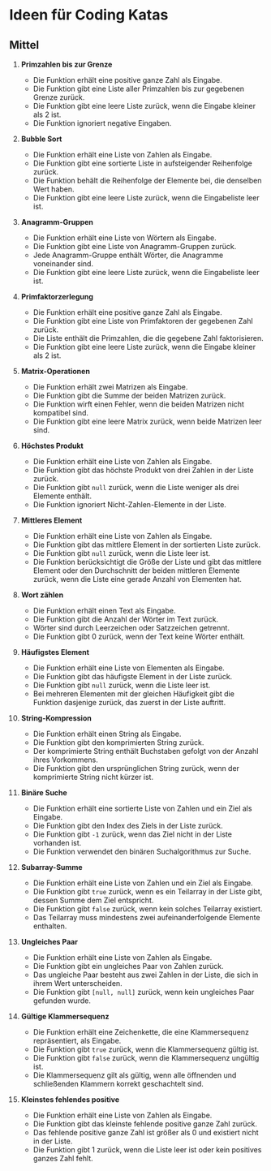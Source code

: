# Ideen für Coding Katas

## Mittel

1. **Primzahlen bis zur Grenze**
   - Die Funktion erhält eine positive ganze Zahl als Eingabe.
   - Die Funktion gibt eine Liste aller Primzahlen bis zur gegebenen Grenze zurück.
   - Die Funktion gibt eine leere Liste zurück, wenn die Eingabe kleiner als 2 ist.
   - Die Funktion ignoriert negative Eingaben.

2. **Bubble Sort**
   - Die Funktion erhält eine Liste von Zahlen als Eingabe.
   - Die Funktion gibt eine sortierte Liste in aufsteigender Reihenfolge zurück.
   - Die Funktion behält die Reihenfolge der Elemente bei, die denselben Wert haben.
   - Die Funktion gibt eine leere Liste zurück, wenn die Eingabeliste leer ist.

3. **Anagramm-Gruppen**
   - Die Funktion erhält eine Liste von Wörtern als Eingabe.
   - Die Funktion gibt eine Liste von Anagramm-Gruppen zurück.
   - Jede Anagramm-Gruppe enthält Wörter, die Anagramme voneinander sind.
   - Die Funktion gibt eine leere Liste zurück, wenn die Eingabeliste leer ist.

4. **Primfaktorzerlegung**
   - Die Funktion erhält eine positive ganze Zahl als Eingabe.
   - Die Funktion gibt eine Liste von Primfaktoren der gegebenen Zahl zurück.
   - Die Liste enthält die Primzahlen, die die gegebene Zahl faktorisieren.
   - Die Funktion gibt eine leere Liste zurück, wenn die Eingabe kleiner als 2 ist.

5. **Matrix-Operationen**
   - Die Funktion erhält zwei Matrizen als Eingabe.
   - Die Funktion gibt die Summe der beiden Matrizen zurück.
   - Die Funktion wirft einen Fehler, wenn die beiden Matrizen nicht kompatibel sind.
   - Die Funktion gibt eine leere Matrix zurück, wenn beide Matrizen leer sind.

6. **Höchstes Produkt**
   - Die Funktion erhält eine Liste von Zahlen als Eingabe.
   - Die Funktion gibt das höchste Produkt von drei Zahlen in der Liste zurück.
   - Die Funktion gibt `null` zurück, wenn die Liste weniger als drei Elemente enthält.
   - Die Funktion ignoriert Nicht-Zahlen-Elemente in der Liste.

7. **Mittleres Element**
   - Die Funktion erhält eine Liste von Zahlen als Eingabe.
   - Die Funktion gibt das mittlere Element in der sortierten Liste zurück.
   - Die Funktion gibt `null` zurück, wenn die Liste leer ist.
   - Die Funktion berücksichtigt die Größe der Liste und gibt das mittlere Element oder den Durchschnitt der beiden mittleren Elemente zurück, wenn die Liste eine gerade Anzahl von Elementen hat.

8. **Wort zählen**
   - Die Funktion erhält einen Text als Eingabe.
   - Die Funktion gibt die Anzahl der Wörter im Text zurück.
   - Wörter sind durch Leerzeichen oder Satzzeichen getrennt.
   - Die Funktion gibt 0 zurück, wenn der Text keine Wörter enthält.

9. **Häufigstes Element**
   - Die Funktion erhält eine Liste von Elementen als Eingabe.
   - Die Funktion gibt das häufigste Element in der Liste zurück.
   - Die Funktion gibt `null` zurück, wenn die Liste leer ist.
   - Bei mehreren Elementen mit der gleichen Häufigkeit gibt die Funktion dasjenige zurück, das zuerst in der Liste auftritt.

10. **String-Kompression**
    - Die Funktion erhält einen String als Eingabe.
    - Die Funktion gibt den komprimierten String zurück.
    - Der komprimierte String enthält Buchstaben gefolgt von der Anzahl ihres Vorkommens.
    - Die Funktion gibt den ursprünglichen String zurück, wenn der komprimierte String nicht kürzer ist.

11. **Binäre Suche**
    - Die Funktion erhält eine sortierte Liste von Zahlen und ein Ziel als Eingabe.
    - Die Funktion gibt den Index des Ziels in der Liste zurück.
    - Die Funktion gibt `-1` zurück, wenn das Ziel nicht in der Liste vorhanden ist.
    - Die Funktion verwendet den binären Suchalgorithmus zur Suche.

12. **Subarray-Summe**
    - Die Funktion erhält eine Liste von Zahlen und ein Ziel als Eingabe.
    - Die Funktion gibt `true` zurück, wenn es ein Teilarray in der Liste gibt, dessen Summe dem Ziel entspricht.
    - Die Funktion gibt `false` zurück, wenn kein solches Teilarray existiert.
    - Das Teilarray muss mindestens zwei aufeinanderfolgende Elemente enthalten.

13. **Ungleiches Paar**
    - Die Funktion erhält eine Liste von Zahlen als Eingabe.
    - Die Funktion gibt ein ungleiches Paar von Zahlen zurück.
    - Das ungleiche Paar besteht aus zwei Zahlen in der Liste, die sich in ihrem Wert unterscheiden.
    - Die Funktion gibt `[null, null]` zurück, wenn kein ungleiches Paar gefunden wurde.

14. **Gültige Klammersequenz**
    - Die Funktion erhält eine Zeichenkette, die eine Klammersequenz repräsentiert, als Eingabe.
    - Die Funktion gibt `true` zurück, wenn die Klammersequenz gültig ist.
    - Die Funktion gibt `false` zurück, wenn die Klammersequenz ungültig ist.
    - Die Klammersequenz gilt als gültig, wenn alle öffnenden und schließenden Klammern korrekt geschachtelt sind.

15. **Kleinstes fehlendes positive**
    - Die Funktion erhält eine Liste von Zahlen als Eingabe.
    - Die Funktion gibt das kleinste fehlende positive ganze Zahl zurück.
    - Das fehlende positive ganze Zahl ist größer als 0 und existiert nicht in der Liste.
    - Die Funktion gibt 1 zurück, wenn die Liste leer ist oder kein positives ganzes Zahl fehlt.










